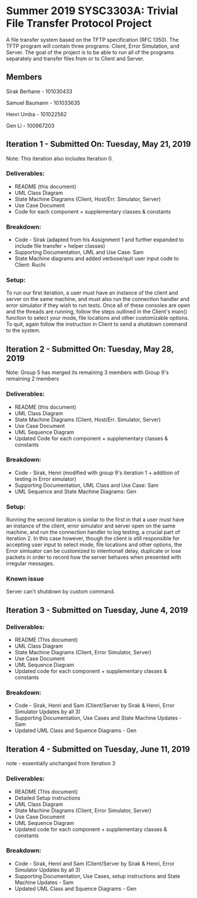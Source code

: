 # Summer 2019 SYSC3303A: Trivial File Transfer Protocol Project
  A file transfer system based on the TFTP specification (RFC 1350). The TFTP program will contain three programs: Client, Error Simulation, and Server. The goal of the project is to be able to run all of the programs separately and transfer files from or to Client and Server. 
 
## Members
  Sirak Berhane   - 101030433
  
  Samuel Baumann  - 101033635
  
  Henri Umba      - 101022562
  
  Gen Li          - 100967203
 
## Iteration 1 - Submitted On: Tuesday, May 21, 2019
Note: This iteration also includes Iteration 0.
### Deliverables:
* README (this document)
* UML Class Diagram
* State Machine Diagrams (Client, Host/Err. Simulator, Server)
* Use Case Document
* Code for each component + supplementary classes & constants
### Breakdown:
* Code - Sirak (adapted from his Assignment 1 and further expanded to include file transfer + helper classes)
* Supporting Documentation, UML and Use Case: Sam
* State Machine diagrams and added verbose/quit user input code to Client: Ruchi
### Setup:
To run our first iteration, a user must have an instance of the client and server on the same machine, and must also run the connection handler and error simulator if they wish to run tests. Once all of these consoles are open and the threads are running, follow the steps outlined in the Client's main() function to select your mode, file locations and other customizable options. To quit, again follow the instruction in Client to send a shutdown command to the system.

## Iteration 2 - Submitted On: Tuesday, May 28, 2019
Note: Group 5 has merged its remaining 3 members with Group 9's remaining 2 members
### Deliverables:
* README (this document)
* UML Class Diagram
* State Machine Diagrams (Client, Host/Err. Simulator, Server)
* Use Case Document
* UML Sequence Diagram
* Updated Code for each component + supplementary classes & constants
### Breakdown:
* Code - Sirak, Henri (modified with group 9's iteration 1 + addition of testing in Error simulator)
* Supporting Documentation, UML Class and Use Case: Sam
* UML Sequence and State Machine Diagrams: Gen
### Setup:
Running the second iteration is similar to the first in that a user must have an instance of the client, error simulator and server open on the same machine, and run the connection handler to log testing, a crucial part of iteration 2. In this case however, though the client is still responsible for accepting user input to select mode, file locations and other options, the Error simluator can be customized to intentionall delay, duplicate or lose packets in order to record how the server behaves when presented with irregular messages.
### Known issue
Server can't shutdown by custom command.

## Iteration 3 - Submitted on Tuesday, June 4, 2019

### Deliverables:
* README (This document)
* UML Class Diagram
* State Machine Diagrams (Client, Error Simulator, Server)
* Use Case Document
* UML Sequence Diagram
* Updated code for each component + supplementary classes & constants
### Breakdown:
* Code - Sirak, Henri and Sam (Client/Server by Sirak & Henri, Error Simulator Updates by all 3)
* Supporting Documentation, Use Cases and State Machine Updates - Sam
* Updated UML Class and Squence Diagrams - Gen

## Iteration 4 - Submitted on Tuesday, June 11, 2019
note - essentially unchanged from iteration 3
### Deliverables:
* README (This document)
* Detailed Setup instructions
* UML Class Diagram
* State Machine Diagrams (Client, Error Simulator, Server)
* Use Case Document
* UML Sequence Diagram
* Updated code for each component + supplementary classes & constants
### Breakdown:
* Code - Sirak, Henri and Sam (Client/Server by Sirak & Henri, Error Simulator Updates by all 3)
* Supporting Documentation, Use Cases, setup instructions and State Machine Updates - Sam
* Updated UML Class and Squence Diagrams - Gen

